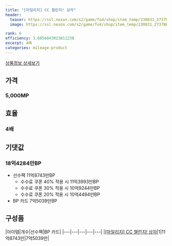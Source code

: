 ```yaml
---
title: "[마일리지] CC 챌린지! 상자"
header:
  teaser: https://ssl.nexon.com/s2/game/fo4/shop/item_temp/230831_2737NE39PA12/201704154.png
  image: https://ssl.nexon.com/s2/game/fo4/shop/item_temp/230831_2737NE39PA12/201704154.png

rank: 6
efficiency: 3.6856843923811238
excerpt: 4배
categories: mileage-product
---
```

[상품정보 상세보기](https://shop.fifaonline4.nexon.com/Shop/View?strPid=31100)


## 가격
### 5,000MP
## 효율
### 4배
## 기댓값
### 18억4284만BP

- 선수팩 11억8743만BP
  - 수수료 쿠폰 40% 적용 시 11억3993만BP
  - 수수료 쿠폰 30% 적용 시 10억9244만BP
  - 수수료 쿠폰 20% 적용 시 10억4494만BP
- BP 카드 7억5039만BP

## 구성품

|아이템|개수|선수팩|BP 카드|
|---|---|---|---|---|
|[[마일리지] CC 챌린지! 상자](/box/7229)|1|11억8743만|7억5039만|
